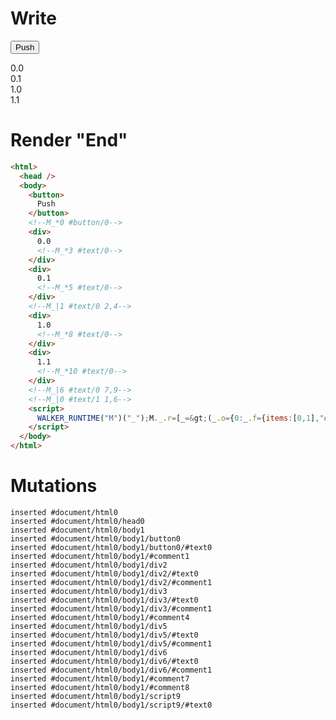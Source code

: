 # Write
  <button>Push</button><!--M_*0 #button/0--><div>0.0<!--M_*3 #text/0--></div><div>0.1<!--M_*5 #text/0--></div><!--M_|1 #text/0 2,4--><div>1.0<!--M_*8 #text/0--></div><div>1.1<!--M_*10 #text/0--></div><!--M_|6 #text/0 7,9--><!--M_|0 #text/1 1,6--><script>WALKER_RUNTIME("M")("_");M._.r=[_=>(_.o={0:_.f={items:[0,1],"#text/1(":new Map(_.a=[[0,_.c={outer:0,"#text/0(":new Map(_.b=[[0,_.d={"#childScope/0":_.k={}}],[1,_.e={"#childScope/0":_.l={}}]])}],[1,_.h={outer:1,"#text/0(":new Map(_.g=[[0,_.i={"#childScope/0":_.m={}}],[1,_.j={"#childScope/0":_.n={}}]])}]])},1:_.c,2:_.d,3:_.k,4:_.e,5:_.l,6:_.h,7:_.i,8:_.m,9:_.j,10:_.n},_.d._=_.e._=_.c,_.c._=_.h._=_.f,_.i._=_.j._=_.h,_.o),0,"packages/translator-tags/src/__tests__/fixtures/basic-nested-for/template.marko_0_items",0];M._.w()</script>


# Render "End"
```html
<html>
  <head />
  <body>
    <button>
      Push
    </button>
    <!--M_*0 #button/0-->
    <div>
      0.0
      <!--M_*3 #text/0-->
    </div>
    <div>
      0.1
      <!--M_*5 #text/0-->
    </div>
    <!--M_|1 #text/0 2,4-->
    <div>
      1.0
      <!--M_*8 #text/0-->
    </div>
    <div>
      1.1
      <!--M_*10 #text/0-->
    </div>
    <!--M_|6 #text/0 7,9-->
    <!--M_|0 #text/1 1,6-->
    <script>
      WALKER_RUNTIME("M")("_");M._.r=[_=&gt;(_.o={0:_.f={items:[0,1],"#text/1(":new Map(_.a=[[0,_.c={outer:0,"#text/0(":new Map(_.b=[[0,_.d={"#childScope/0":_.k={}}],[1,_.e={"#childScope/0":_.l={}}]])}],[1,_.h={outer:1,"#text/0(":new Map(_.g=[[0,_.i={"#childScope/0":_.m={}}],[1,_.j={"#childScope/0":_.n={}}]])}]])},1:_.c,2:_.d,3:_.k,4:_.e,5:_.l,6:_.h,7:_.i,8:_.m,9:_.j,10:_.n},_.d._=_.e._=_.c,_.c._=_.h._=_.f,_.i._=_.j._=_.h,_.o),0,"packages/translator-tags/src/__tests__/fixtures/basic-nested-for/template.marko_0_items",0];M._.w()
    </script>
  </body>
</html>
```

# Mutations
```
inserted #document/html0
inserted #document/html0/head0
inserted #document/html0/body1
inserted #document/html0/body1/button0
inserted #document/html0/body1/button0/#text0
inserted #document/html0/body1/#comment1
inserted #document/html0/body1/div2
inserted #document/html0/body1/div2/#text0
inserted #document/html0/body1/div2/#comment1
inserted #document/html0/body1/div3
inserted #document/html0/body1/div3/#text0
inserted #document/html0/body1/div3/#comment1
inserted #document/html0/body1/#comment4
inserted #document/html0/body1/div5
inserted #document/html0/body1/div5/#text0
inserted #document/html0/body1/div5/#comment1
inserted #document/html0/body1/div6
inserted #document/html0/body1/div6/#text0
inserted #document/html0/body1/div6/#comment1
inserted #document/html0/body1/#comment7
inserted #document/html0/body1/#comment8
inserted #document/html0/body1/script9
inserted #document/html0/body1/script9/#text0
```
